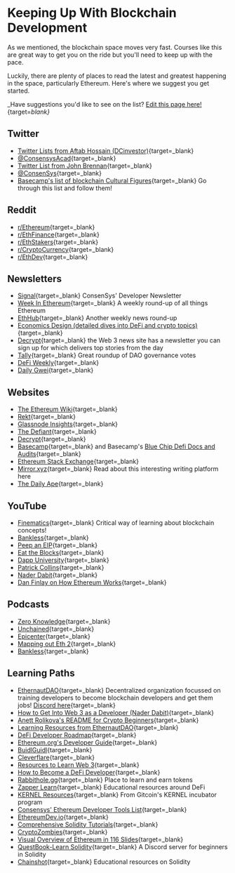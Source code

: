 # Keeping Up With Blockchain Development

As we mentioned, the blockchain space moves very fast. Courses like this are great way to get you on the ride but you'll need to keep up with the pace.

Luckily, there are plenty of places to read the latest and greatest happening in the space, particularly Ethereum. Here's where we suggest you get started.

_Have suggestions you'd like to see on the list? [Edit this page here!](https://github.com/ConsenSys-Academy/Blockchain-Developer-Bootcamp/edit/staging/docs/S00-intro/L6-keeping-up/index.md){target=_blank}_

## Twitter

*   [Twitter Lists from Aftab Hossain (DCinvestor)](https://twitter.com/iamDCinvestor/lists){target=_blank}
*   [@ConsensysAcad](https://twitter.com/consensysacad){target=_blank}
*   [Twitter List from John Brennan](https://twitter.com/i/lists/1240026040619106306?s=20){target=_blank}
*   [@ConsenSys](https://twitter.com/consensys){target=_blank}
*   [Basecamp's list of blockchain Cultural Figures](https://www.notion.so/2438c01d787b4dfd8ba3352011f194ff?v=0e065bfd666b4bc4a27216301faf1de1&p=eb0a863295a24191a6eb78a026347381){target=_blank} Go through this list and follow them!

## Reddit

*   [r/Ethereum](https://www.reddit.com/r/ethereum){target=_blank}
*   [r/EthFinance](https://www.reddit.com/r/ethfinance){target=_blank}
*   [r/EthStakers](https://www.reddit.com/r/ethstakers){target=_blank}
*   [r/CryptoCurrency](https://www.reddit.com/r/CryptoCurrency/){target=_blank}
*   [r/EthDev](https://www.reddit.com/r/ethdev/){target=_blank}

## Newsletters

*   [Signal](https://share.hsforms.com/1HiFwsb55S5GUf-EOe0KP8Q2urwb?email=){target=_blank} ConsenSys' Developer Newsletter
*   [Week In Ethereum](https://weekinethereumnews.com/){target=_blank} A weekly round-up of all things Ethereum
*   [EthHub](https://ethhub.io/){target=_blank} Another weekly news round-up
*   [Economics Design (detailed dives into DeFi and crypto topics)](https://economicsdesign.substack.com/){target=_blank}
*   [Decrypt](https://decrypt.co/){target=_blank} the Web 3 news site has a newsletter you can sign up for which delivers top stories from the day
*   [Tally](https://newsletter.withtally.com/?no_cover=true){target=_blank} Great roundup of DAO governance votes
*   [DeFi Weekly](https://defiweekly.substack.com/){target=_blank}
*   [Daily Gwei](https://thedailygwei.substack.com/){target=_blank}

## Websites
- [The Ethereum Wiki](https://eth.wiki/){target=_blank}
- [Rekt](https://rekt.news/){target=_blank}
- [Glassnode Insights](https://insights.glassnode.com/){target=_blank}
- [The Defiant](https://thedefiant.io/){target=_blank}
- [Decrypt](https://decrypt.co){target=_blank}
- [Basecamp](https://www.notion.so/qtativ/Basecamp-55bd8855ed804a449985a0cec6540ae1){target=_blank} and Basecamp's [Blue Chip Defi Docs and Audits](https://www.notion.so/2438c01d787b4dfd8ba3352011f194ff?v=0e065bfd666b4bc4a27216301faf1de1&p=f0a08659cf81453996f3f1250d3cab53){target=_blank}
- [Ethereum Stack Exchange](https://ethereum.stackexchange.com/){target=_blank}
- [Mirror.xyz](https://consensys.net/blog/metamask/mirror-xyz-review-how-to-use-metamask-to-compete-in-the-write-race/){target=_blank} Read about this interesting writing platform here
- [The Daily Ape](http://thedailyape.com){target=_blank}


## YouTube
- [Finematics](https://finematics.com/){target=_blank} Critical way of learning about blockchain concepts!
- [Bankless](https://www.youtube.com/c/Bankless/videos){target=_blank}
- [Peep an EIP](https://www.youtube.com/watch?v=sc1x_du6UXk&list=PL4cwHXAawZxqu0PKKyMzG_3BJV_xZTi1F){target=_blank}
- [Eat the Blocks](https://www.youtube.com/channel/UCZM8XQjNOyG2ElPpEUtNasA){target=_blank}
- [Dapp University](https://www.youtube.com/channel/UCY0xL8V6NzzFcwzHCgB8orQ){target=_blank}
- [Patrick Collins](https://www.youtube.com/channel/UCn-3f8tw_E1jZvhuHatROwA){target=_blank}
- [Nader Dabit](https://www.youtube.com/user/boyindasouth){target=_blank}
- [Dan Finlay on How Ethereum Works](https://www.youtube.com/watch?v=-SMliFtoPn8&list=PLvf2RZCNC-UD2RLRs8jnIkhG8iXiKIH9w){target=_blank}

## Podcasts
- [Zero Knowledge](https://www.zeroknowledge.fm/){target=_blank}
- [Unchained](https://unchainedpodcast.com/){target=_blank}
- [Epicenter](https://epicenter.tv){target=_blank}
- [Mapping out Eth 2](https://www.coindesk.com/podcasts/mapping-out-eth-2-0/){target=_blank}
- [Bankless](https://open.spotify.com/show/41TNnXSv5ExcQSzEGLlGhy?si=5FwQQFY1QHyUlaLoN2k-lg){target=_blank}

## Learning Paths
- [EthernautDAO](https://forum.ethernautdao.io/){target=_blank} Decentralized organization focussed on training developers to become blockchain developers and get them jobs! [Discord here](https://discord.gg/RQ5WYDxUF3){target=_blank}
- [How to Get Into Web 3 as a Developer (Nader Dabit)](https://dev.to/dabit3/how-to-get-into-ethereum-crypto-web3-as-a-developer-9l6){target=_blank}
- [Anett Rolikova's README for Crypto Beginners](https://github.com/anettrolikova/Crypto/blob/master/README.md){target=_blank}
- [Learning Resources from EthernautDAO](https://github.com/ethernautdao/resources){target=_blank}
- [DeFi Developer Roadmap](https://github.com/OffcierCia/DeFi-Developer-Road-Map){target=_blank}
- [Ethereum.org's Developer Guide](https://ethereum.org/en/developers/){target=_blank}
- [BuidlGuidl](https://buidlguidl.com/){target=_blank}
- [Cleverflare](https://cleverflare.com/#/){target=_blank}
- [Resources to Learn Web 3](https://twitter.com/wslyvh/status/1405493777347739654){target=_blank}
- [How to Become a DeFi Developer](https://defiweekly.substack.com/p/how-to-become-a-defi-developer){target=_blank}
- [Rabbithole.gg](https://rabbithole.gg){target=_blank} Place to learn and earn tokens
- [Zapper Learn](https://learn.zapper.fi/){target=_blank} Educational resources around DeFi
- [KERNEL Resources](https://kernel.community/en/resources/){target=_blank} From Gitcoin's KERNEL incubator program
- [Consensys' Ethereum Developer Tools List](https://github.com/ConsenSys/ethereum-developer-tools-list){target=_blank}
- [EthereumDev.io](https://ethereumdev.io/){target=_blank}
- [Comprehensive Solidity Tutorials](https://github.com/willitscale/learning-solidity){target=_blank}
- [CryptoZombies](https://cryptozombies.io/){target=_blank}
- [Visual Overview of Ethereum in 116 Slides](https://takenobu-hs.github.io/downloads/ethereum_evm_illustrated.pdf){target=_blank}
- [QuestBook-Learn Solidity](https://discord.gg/EwvRjGAS){target=_blank} A Discord server for beginners in Solidity
- [Chainshot](https://www.chainshot.com/){target=_blank} Educational resources on Solidity
